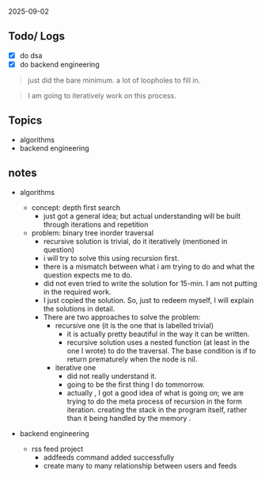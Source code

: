 2025-09-02

## Todo/ Logs
- [x] do dsa
- [x] do backend engineering
> just did the bare minimum. a lot of loopholes to fill in. 

> I am going to iteratively work on this process. 

## Topics
- algorithms
- backend engineering


## notes 
- algorithms 
	- concept: depth first search 
		- just got a general idea; but actual understanding will be built through iterations and repetition
	- problem: binary tree inorder traversal
		- recursive solution is trivial, do it iteratively (mentioned  in question) 
		- i will try to solve this using recursion first. 
		- there is a mismatch between what i am trying to do and what the question expects me to do.
		- did not even tried to write the solution for 15-min. I am not putting in the required work. 
		- I just copied the solution. So, just to redeem myself, I will explain the solutions in detail. 
		- There are two approaches to solve the problem:
			- recursive one (it is the one that is labelled trivial)
				- it is actually pretty beautiful in the way it can be written. 
				- recursive solution uses a nested function (at least in the one I wrote) to do the traversal. The base condition is if to return prematurely when the node is nil. 
			- iterative one
				- did not really understand it. 
				- going to be the first thing I do tommorrow. 
				- actually , I got a good idea of what is going on; we are trying to do the meta process of recursion in the form iteration. creating the stack in the program itself, rather than it being handled by the memory . 



- backend engineering
	- rss feed project 
		- addfeeds command added successfully
		- create many to many relationship between users and feeds 
			
